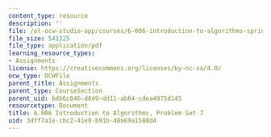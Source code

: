 ```yaml
---
content_type: resource
description: ''
file: /ol-ocw-studio-app/courses/6-006-introduction-to-algorithms-spring-2020/3dff7a1ecbc241e9b91b48e69a1588d4_MIT6_006S20_ps7_questions.pdf
file_size: 541225
file_type: application/pdf
learning_resource_types:
- Assignments
license: https://creativecommons.org/licenses/by-nc-sa/4.0/
ocw_type: OCWFile
parent_title: Assignments
parent_type: CourseSection
parent_uid: bdb6c046-d849-dd11-ab64-cdea4975d145
resourcetype: Document
title: 6.006 Introduction to Algorithms, Problem Set 7
uid: 3dff7a1e-cbc2-41e9-b91b-48e69a1588d4
---
```

